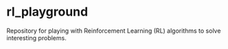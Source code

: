 # rl_playground
Repository for playing with Reinforcement Learning (RL) algorithms to solve interesting problems.
